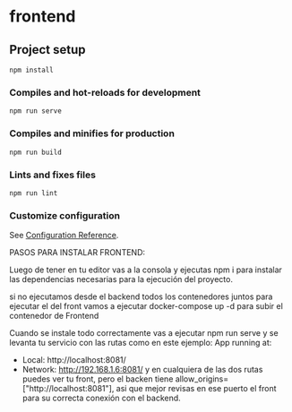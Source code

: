# frontend

## Project setup
```
npm install
```

### Compiles and hot-reloads for development
```
npm run serve
```

### Compiles and minifies for production
```
npm run build
```

### Lints and fixes files
```
npm run lint
```

### Customize configuration
See [Configuration Reference](https://cli.vuejs.org/config/).

PASOS PARA INSTALAR FRONTEND:

Luego de tener en tu editor vas a la consola y ejecutas npm i para instalar las dependencias necesarias para la ejecución del proyecto.

si no ejecutamos desde el backend todos los contenedores juntos para ejecutar el del front vamos a  ejecutar docker-compose up -d para subir el contenedor de Frontend

Cuando se instale todo correctamente vas a ejecutar npm run serve y se levanta tu servicio con las rutas como en este ejemplo: 
  App running at:
  - Local:   http://localhost:8081/
  - Network: http://192.168.1.6:8081/
y en cualquiera de las dos rutas puedes ver tu front, pero el backen tiene allow_origins=["http://localhost:8081"], asi que mejor revisas en ese puerto el front para su correcta conexión con el backend.

